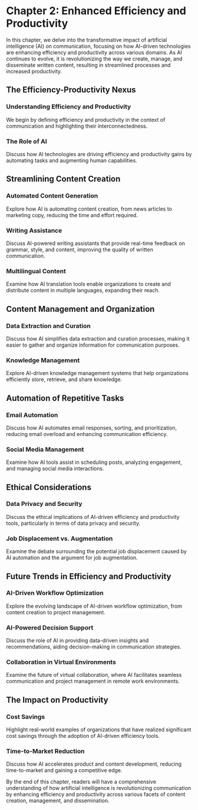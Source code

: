 Chapter 2: Enhanced Efficiency and Productivity
===============================================

In this chapter, we delve into the transformative impact of artificial intelligence (AI) on communication, focusing on how AI-driven technologies are enhancing efficiency and productivity across various domains. As AI continues to evolve, it is revolutionizing the way we create, manage, and disseminate written content, resulting in streamlined processes and increased productivity.

The Efficiency-Productivity Nexus
---------------------------------

### Understanding Efficiency and Productivity

We begin by defining efficiency and productivity in the context of communication and highlighting their interconnectedness.

### The Role of AI

Discuss how AI technologies are driving efficiency and productivity gains by automating tasks and augmenting human capabilities.

Streamlining Content Creation
-----------------------------

### Automated Content Generation

Explore how AI is automating content creation, from news articles to marketing copy, reducing the time and effort required.

### Writing Assistance

Discuss AI-powered writing assistants that provide real-time feedback on grammar, style, and content, improving the quality of written communication.

### Multilingual Content

Examine how AI translation tools enable organizations to create and distribute content in multiple languages, expanding their reach.

Content Management and Organization
-----------------------------------

### Data Extraction and Curation

Discuss how AI simplifies data extraction and curation processes, making it easier to gather and organize information for communication purposes.

### Knowledge Management

Explore AI-driven knowledge management systems that help organizations efficiently store, retrieve, and share knowledge.

Automation of Repetitive Tasks
------------------------------

### Email Automation

Discuss how AI automates email responses, sorting, and prioritization, reducing email overload and enhancing communication efficiency.

### Social Media Management

Examine how AI tools assist in scheduling posts, analyzing engagement, and managing social media interactions.

Ethical Considerations
----------------------

### Data Privacy and Security

Discuss the ethical implications of AI-driven efficiency and productivity tools, particularly in terms of data privacy and security.

### Job Displacement vs. Augmentation

Examine the debate surrounding the potential job displacement caused by AI automation and the argument for job augmentation.

Future Trends in Efficiency and Productivity
--------------------------------------------

### AI-Driven Workflow Optimization

Explore the evolving landscape of AI-driven workflow optimization, from content creation to project management.

### AI-Powered Decision Support

Discuss the role of AI in providing data-driven insights and recommendations, aiding decision-making in communication strategies.

### Collaboration in Virtual Environments

Examine the future of virtual collaboration, where AI facilitates seamless communication and project management in remote work environments.

The Impact on Productivity
--------------------------

### Cost Savings

Highlight real-world examples of organizations that have realized significant cost savings through the adoption of AI-driven efficiency tools.

### Time-to-Market Reduction

Discuss how AI accelerates product and content development, reducing time-to-market and gaining a competitive edge.

By the end of this chapter, readers will have a comprehensive understanding of how artificial intelligence is revolutionizing communication by enhancing efficiency and productivity across various facets of content creation, management, and dissemination.
